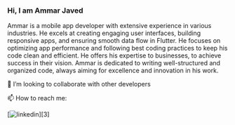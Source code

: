 ### Hi, I am Ammar Javed

Ammar is a mobile app developer with extensive experience in various industries. He excels at creating engaging user interfaces, building responsive apps, and ensuring smooth data flow in Flutter. He focuses on optimizing app performance and following best coding practices to keep his code clean and efficient. He offers his expertise to businesses, to achieve success in their vision. Ammar is dedicated to writing well-structured and organized code, always aiming for excellence and innovation in his work.

👯 I’m looking to collaborate with other developers

📫 How to reach me:

<!-- display the social media buttons in your README -->
[![linkedin](https://github.com/shikhar1020jais1/Git-Social/blob/master/Icons/LinkedIn.png (LinkedIn))][3]

[1]: https://www.linkedin.com/in/ammarjavedofficial


<!--
**ammarjavedofficial/ammarjavedofficial** is a ✨ _special_ ✨ repository because its `README.md` (this file) appears on your GitHub profile.

Here are some ideas to get you started:

- 🔭 I’m currently working on ...
- 🌱 I’m currently learning ...
- 👯 I’m looking to collaborate on ...
- 🤔 I’m looking for help with ...
- 💬 Ask me about ...
- 📫 How to reach me: ...
- 😄 Pronouns: ...
- ⚡ Fun fact: ...
-->
